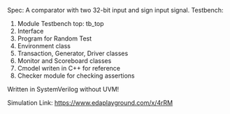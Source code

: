 Spec: A comparator with two 32-bit input and sign input signal.
Testbench:
1. Module Testbench top: tb_top
2. Interface
3. Program for Random Test
4. Environment class
5. Transaction, Generator, Driver classes
6. Monitor and Scoreboard classes
7. Cmodel writen in C++ for reference
8. Checker module for checking assertions

Written in SystemVerilog without UVM!

Simulation Link: https://www.edaplayground.com/x/4rRM
